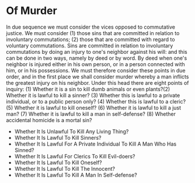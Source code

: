 # Of Murder

In due sequence we must consider the vices opposed to commutative justice. We must consider (1) those sins that are committed in relation to involuntary commutations; (2) those that are committed with regard to voluntary commutations. Sins are committed in relation to involuntary commutations by doing an injury to one's neighbor against his will: and this can be done in two ways, namely by deed or by word. By deed when one's neighbor is injured either in his own person, or in a person connected with him, or in his possessions.  We must therefore consider these points in due order, and in the first place we shall consider murder whereby a man inflicts the greatest injury on his neighbor. Under this head there are eight points of inquiry:
(1) Whether it is a sin to kill dumb animals or even plants?(2) Whether it is lawful to kill a sinner?
(3) Whether this is lawful to a private individual, or to a public person only?
(4) Whether this is lawful to a cleric?
(5) Whether it is lawful to kill oneself?
(6) Whether it is lawful to kill a just man?
(7) Whether it is lawful to kill a man in self-defense?
(8) Whether accidental homicide is a mortal sin?

* Whether It Is Unlawful To Kill Any Living Thing?
* Whether It Is Lawful To Kill Sinners?
* Whether It Is Lawful For A Private Individual To Kill A Man Who Has Sinned?
* Whether It Is Lawful For Clerics To Kill Evil-doers?
* Whether It Is Lawful To Kill Oneself?
* Whether It Is Lawful To Kill The Innocent?
* Whether It Is Lawful To Kill A Man In Self-defense?